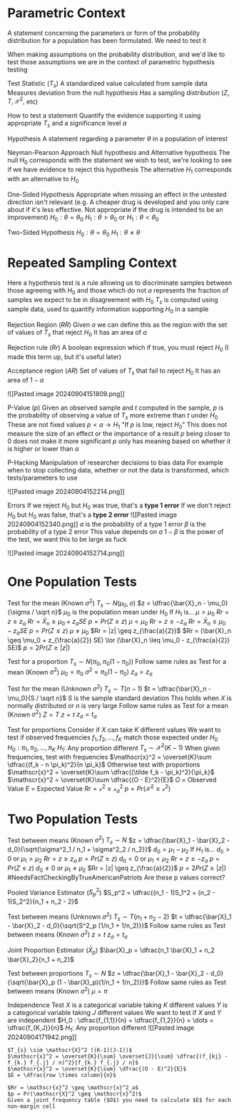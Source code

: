
# Parametric Context

A statement concerning the parameters or form of the probability distribution for a population has been formulated. We need to test it	

When making assumptions on the probability distribution, and we'd like to test those assumptions we are in the context of parametric hypothesis testing

Test Statistic $(T_{s})$
	A standardized value calculated from sample data
	Measures deviation from the null hypothesis
	Has a sampling distribution ($Z, T, \mathscr{X}^2,$ etc)

How to test a statement
	Quantify the evidence supporting it using appropriate $T_{s}$ and a significance level $a$

Hypothesis
	A statement regarding a parameter $\theta$ in a population of interest

Neyman-Pearson Approach
	Null hypothesis and Alternative hypothesis
	The null $H_0$ corresponds with the statement we wish to test, we're looking to see if we have evidence to reject this hypothesis
	The alternative $H_1$ corresponds with an alternative to $H_0$ 

One-Sided Hypothesis
	Appropriate when missing an effect in the untested direction isn't relevant (e.g. A cheaper drug is developed and you only care about if it's less effective. Not appropriate if the drug is intended to be an improvement)
	$H_0 : \theta =\theta_0$
	$H_1 : \theta > \theta_0$
	or
	$H_1 : \theta < \theta_0$

Two-Sided Hypothesis
	$H_0 : \theta = \theta_0$
	$H_1 : \theta \neq \theta$

# Repeated Sampling Context

Here a hypothesis test is a rule allowing us to discriminate samples between those agreeing with $H_0$ and those which do not
$a$ represents the fraction of samples we expect to be in disagreement with $H_0$
$T_{s}$ is computed using sample data, used to quantify information supporting $H_0$ in a sample

Rejection Region $(RR)$
	Given $a$ we can define this as the region with the set of values of $T_{s}$ that reject $H_0$ 
	It has an area of $a$

Rejection rule $(Rr)$
	A boolean expression which if true, you must reject $H_0$
	(I made this term up, but it's useful later)

Acceptance region $(AR)$
	Set of values of $T_{s}$ that fail to reject $H_0$ 
	It has an area of $1-a$

![[Pasted image 20240904151809.png]]

P-Value ($p$)
	Given an observed sample and $t$ computed in the sample, $p$ is the probability of observing a value of $T_{s}$ more extreme than $t$ under $H_0$
	These are not fixed values
	$p < a \to H_1$
		"If $p$ is low, reject $H_0$"
	This does not measure the size of an effect or the importance of a result
	$p$ being closer to 0 does not make it more significant
	$p$ only has meaning based on whether it is higher or lower than $a$

P-Hacking
	Manipulation of researcher decisions to bias data
	For example when to stop collecting data, whether or not the data is transformed, which tests/parameters to use

![[Pasted image 20240904152214.png]]

Errors
	If we reject $H_0$ but $H_0$ was true, that's a **type 1 error**
	If we don't reject $H_0$ but $H_0$ was false, that's a **type 2 error**
	![[Pasted image 20240904152340.png]]
	$a$ is the probability of a type 1 error
	$\beta$ is the probability of a type 2 error
		This value depends on $a$ 
	$1 - \beta$ is the power of the test, we want this to be large as fuck

![[Pasted image 20240904152714.png]]

# One Population Tests

Test for the mean (Known $\sigma^2$)
	$T_{s} \sim N(\mu_0, \sigma)$
	$z = \dfrac{\bar{X}_n - \mu_0}{\sigma / \sqrt n}$
	$\mu_0$ is the population mean under $H_0$
	If $H_1$ is...
		$\mu > \mu_0$
			$Rr = z \geq z_a$
			$Rr = \bar{X}_n \geq \mu_0 + z_a SE$
			$p = Pr(Z \geq z)$
		$\mu < \mu_0$
			$Rr = z \leq -z_a$
			$Rr = \bar{X}_n \leq \mu_0 - z_a SE$
			$p = Pr(Z \leq z)$
		$\mu \neq \mu_0$
			$Rr = |z| \geq z_{\frac{a}{2}}$
			$Rr = (\bar{X}_n \geq \mu_0 + z_{\frac{a}{2}} SE) \lor (\bar{X}_n \leq \mu_0 - z_{\frac{a}{2}} SE)$
			$p = 2 Pr(Z \geq |z|)$

Test for a proportion
	$T_{s} \sim N(\pi_0, \pi_0 (1 - \pi_0))$
	Follow same rules as Test for a mean (Known $\sigma^2$)
		$\mu_0 = \pi_0$
		$\sigma^2 = \pi_0 (1 - \pi_0)$
		$z_a = z_a$

Test for the mean (Unknown $\sigma^2$)
	$T_{s} \sim T(n - 1)$
	$t = \dfrac{\bar{X}_n - \mu_0}{S / \sqrt n}$
	$S$ is the sample standard deviation
	This holds when $X$ is normally distributed or $n$ is very large
	Follow same rules as Test for a mean (Known $\sigma^2$)
		$Z = T$
		$z = t$
		$z_a = t_a$

Test for proportions
	Consider if $X$ can take $K$ different values
	We want to test if observed frequencies $f_1, f_2, \dots, f_K$ match those expected under $H_0$
	$H_0 : \pi_1, \pi_2, \dots, \pi_K$
	$H_1 :$ Any proportion different
	$T_{s} \sim \mathscr{X}^2(K - 1)$
	When given frequencies, test with frequencies
		$\mathscr{x}^2 = \overset{K}\sum \dfrac{(f_k - n \pi_k)^2}{n \pi_k}$
	Otherwise test with proportions
		$\mathscr{x}^2 = \overset{K}\sum \dfrac{(\tilde f_k - \pi_k)^2}{\pi_k}$
	$\mathscr{x}^2 = \overset{K}\sum \dfrac{(O - E)^2}{E}$
		$O$ = Observed Value
		$E$ = Expected Value
	$Rr = \mathscr{x}^2 \geq \mathscr{x}^2_a$
	$p = Pr(\mathscr{X^2} \geq \mathscr{x}^2)$

# Two Population Tests

Test between means (Known $\sigma^2$)
	$T_{s} \sim N$
	$z = \dfrac{\bar{X}_1 - \bar{X}_2 - d_0}{\sqrt{\sigma^2_1 / n_1 + \sigma^2_2 / n_2}}$
	$d_0 = \mu_1 - \mu_2$
	If $H_1$ is...
		$d_0 > 0$ or $\mu_1 > \mu_2$
			$Rr = z \geq z_a$
			$p = Pr(Z \geq z)$
		$d_0 < 0$ or $\mu_1 < \mu_2$ 
			$Rr = z \leq -z_a$
			$p = Pr(Z \leq z)$
		$d_0 \neq 0$ or $\mu_1 \neq \mu_2$
			$Rr = |z| \geq z_{\frac{a}{2}}$
			$p = 2 Pr(Z \geq |z|)$
	#NeedsFactCheckingByTrueAmericanPatriots 
		Are these p values correct?

Pooled Variance Estimator ($S_p^2$)
	$S_p^2 = \dfrac{(n_1 - 1)S_1^2 + (n_2 - 1)S_2^2}{n_1 + n_2 - 2}$

Test between means (Unknown $\sigma^2$)
	$T_{s} \sim T(n_1 + n_2 - 2)$
	$t = \dfrac{\bar{X}_1 - \bar{X}_2 - d_0}{\sqrt{S^2_p (1/n_1 + 1/n_2)}}$	
	Follow same rules as Test between means (Known $\sigma^2$)
		$z = t$
		$z_a = t_a$

Joint Proportion Estimator ($\bar{X}_p$)
	$\bar{X}_p = \dfrac{n_1 \bar{X}_1 + n_2 \bar{X}_2}{n_1 + n_2}$

Test between proportions
	$T_{s} \sim N$
	$z = \dfrac{\bar{X}_1 - \bar{X}_2 - d_0}{\sqrt{\bar{X}_p (1 - \bar{X}_p)(1/n_1 + 1/n_2)}}$
	Follow same rules as Test between means (Known $\sigma^2$)
		$\mu = \pi$

Independence Test
	$X$ is a categorical variable taking $K$ different values
	$Y$ is a categorical variable taking $J$ different values
	We want to test if $X$ and $Y$ are independent 
	$H_0 : \dfrac{f_{1,1}}{n} = \dfrac{f_{1,2}}{n} = \dots = \dfrac{f_{K,J}}{n}$
	$H_1 :$ Any proportion different
	![[Pasted image 20240904171942.png]]
	
	$T_{s} \sim \mathscr{X}^2 ((K-1)(J-1))$
	$\mathscr{x}^2 = \overset{K}{\sum} \overset{J}{\sum} \dfrac{(f_{kj} - f_{k.} f_{.j} / n)^2}{f_{k.} f_{.j} / n}$
	$\mathscr{x}^2 = \overset{K}{\sum} \dfrac{(O - E)^2}{E}$
	$E = \dfrac{row \times column}{n}$
	
	$Rr = \mathscr{x}^2 \geq \mathscr{x}^2_a$
	$p = Pr(\mathscr{X}^2 \geq \mathscr{x}^2)$
	Given a joint frequency table ($O$) you need to calculate $E$ for each non-margin cell